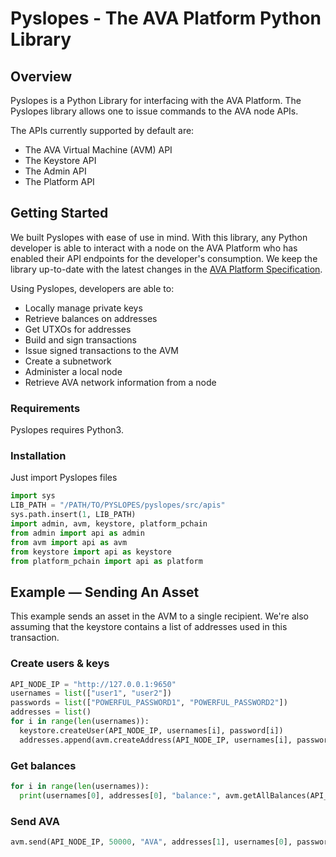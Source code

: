 # Pyslopes - The AVA Platform Python Library

## Overview

Pyslopes is a Python Library for interfacing with the AVA Platform. The Pyslopes library allows one to issue commands to the AVA node APIs.

The APIs currently supported by default are:

* The AVA Virtual Machine (AVM) API
* The Keystore API
* The Admin API
* The Platform API

## Getting Started

We built Pyslopes with ease of use in mind. With this library, any Python developer is able to interact with a node on the AVA Platform who has enabled their API endpoints for the developer's consumption. We keep the library up-to-date with the latest changes in the [AVA Platform Specification](https://avalabs.org/docs/).

Using Pyslopes, developers are able to:

* Locally manage private keys
* Retrieve balances on addresses
* Get UTXOs for addresses
* Build and sign transactions
* Issue signed transactions to the AVM
* Create a subnetwork
* Administer a local node
* Retrieve AVA network information from a node

### Requirements

Pyslopes requires Python3.

### Installation

Just import Pyslopes files

```python
import sys
LIB_PATH = "/PATH/TO/PYSLOPES/pyslopes/src/apis"
sys.path.insert(1, LIB_PATH)
import admin, avm, keystore, platform_pchain
from admin import api as admin
from avm import api as avm
from keystore import api as keystore
from platform_pchain import api as platform
```

## Example &mdash; Sending An Asset

This example sends an asset in the AVM to a single recipient.
We're also assuming that the keystore contains a list of addresses used in this transaction.

### Create users & keys

```python
API_NODE_IP = "http://127.0.0.1:9650"
usernames = list(["user1", "user2"])
passwords = list(["POWERFUL_PASSWORD1", "POWERFUL_PASSWORD2"])
addresses = list()
for i in range(len(usernames)):
  keystore.createUser(API_NODE_IP, usernames[i], password[i])
  addresses.append(avm.createAddress(API_NODE_IP, usernames[i], passwords[i]))
```

### Get balances

```python
for i in range(len(usernames)):
  print(usernames[0], addresses[0], "balance:", avm.getAllBalances(API_NODE_IP, addresses[0]))
```

### Send AVA

```python
avm.send(API_NODE_IP, 50000, "AVA", addresses[1], usernames[0], passwords[0], [addresses[0]])
```
